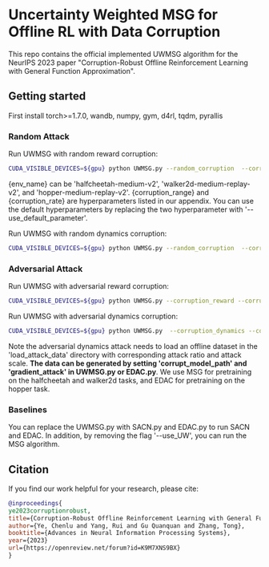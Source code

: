 # Uncertainty Weighted MSG for Offline RL with Data Corruption

This repo contains the official implemented UWMSG algorithm for the NeurIPS 2023 paper "Corruption-Robust Offline Reinforcement Learning with General Function Approximation".


## Getting started
First install torch>=1.7.0, wandb, numpy, gym, d4rl, tqdm, pyrallis

### Random Attack
Run UWMSG with random reward corruption:
```bash
CUDA_VISIBLE_DEVICES=${gpu} python UWMSG.py --random_corruption  --corruption_reward --corruption_range ${corruption_range} --corruption_rate ${corruption_rate}  --env_name ${env_name} --seed ${seed} --use_UW  # optional: --use_default_parameter
```
\{env_name\} can be 'halfcheetah-medium-v2', 'walker2d-medium-replay-v2', and 'hopper-medium-replay-v2'. \{corruption_range\} and \{corruption_rate\} are hyperparameters listed in our appendix. You can use the default hyperparameters by replacing the two hyperparameter with '--use_default_parameter'.

Run UWMSG with random dynamics corruption:
```bash
CUDA_VISIBLE_DEVICES=${gpu} python UWMSG.py --random_corruption  --corruption_dynamics --corruption_range ${corruption_range} --corruption_rate ${corruption_rate}  --env_name ${env_name} --seed ${seed} --use_UW  
```

### Adversarial Attack

Run UWMSG with adversarial reward corruption:
```bash
CUDA_VISIBLE_DEVICES=${gpu} python UWMSG.py --corruption_reward --corruption_range ${corruption_range} --corruption_rate ${corruption_rate}  --env_name ${env_name} --seed ${seed} --use_UW 
```

Run UWMSG with adversarial dynamics corruption:
```bash
CUDA_VISIBLE_DEVICES=${gpu} python UWMSG.py  --corruption_dynamics --corruption_range ${corruption_range} --corruption_rate ${corruption_rate}  --env_name ${env_name} --seed ${seed} --use_UW 
```
Note the adversarial dynamics attack needs to load an offline dataset in the 'load_attack_data' directory with corresponding attack ratio and attack scale. **The data can be generated by setting 'corrupt_model_path' and 'gradient_attack' in UWMSG.py or EDAC.py**. We use MSG for pretraining on the halfcheetah and walker2d tasks, and EDAC for pretraining on the hopper task.

### Baselines
You can replace the UWMSG.py with SACN.py and EDAC.py to run SACN and EDAC. In addition, by removing the flag '--use_UW', you can run the MSG algorithm.



## Citation
If you find our work helpful for your research, please cite:
```bibtex
@inproceedings{
ye2023corruptionrobust,
title={Corruption-Robust Offline Reinforcement Learning with General Function Approximation},
author={Ye, Chenlu and Yang, Rui and Gu Quanquan and Zhang, Tong},
booktitle={Advances in Neural Information Processing Systems},
year={2023}
url={https://openreview.net/forum?id=K9M7XNS9BX}
}
```
